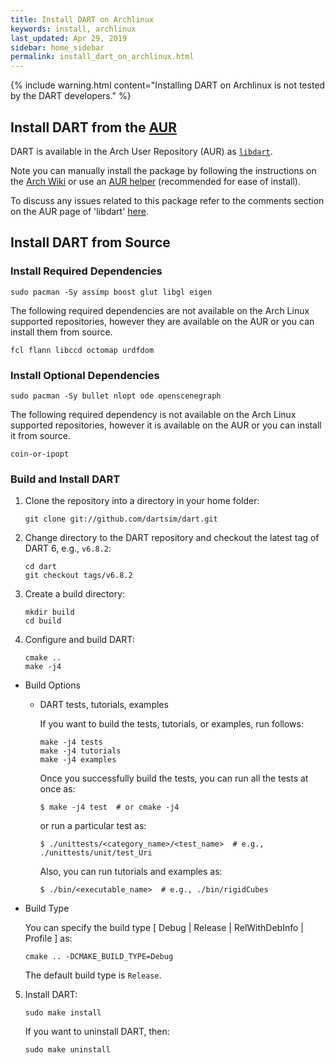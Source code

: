 ```yaml
---
title: Install DART on Archlinux
keywords: install, archlinux
last_updated: Apr 29, 2019
sidebar: home_sidebar
permalink: install_dart_on_archlinux.html
---
```


{% include warning.html content="Installing DART on Archlinux is not tested by the DART developers." %}

## Install DART from the [AUR](https://wiki.archlinux.org/index.php/Arch_User_Repository)

DART is available in the Arch User Repository (AUR) as
[`libdart`](https://aur.archlinux.org/packages/libdart/).

Note you can manually install the package by following the instructions on the
[Arch Wiki](https://wiki.archlinux.org/index.php/Arch_User_Repository#Installing_packages)
or use an [AUR helper](https://wiki.archlinux.org/index.php/AUR_helpers)
(recommended for ease of install).

To discuss any issues related to this package refer to the comments section on
the AUR page of 'libdart' [here](https://aur.archlinux.org/packages/libdart/).

## Install DART from Source

### Install Required Dependencies

```
sudo pacman -Sy assimp boost glut libgl eigen
```

The following required dependencies are not available on the Arch Linux supported
repositories, however they are available on the AUR or you can install them from
source.

```
fcl flann libccd octomap urdfdom
```

### Install Optional Dependencies

```
sudo pacman -Sy bullet nlopt ode openscenegraph
```

The following required dependency is not available on the Arch Linux supported
repositories, however it is available on the AUR or you can install it from
source.

```
coin-or-ipopt
```

### Build and Install DART

1.  Clone the repository into a directory in your home folder:

    ```
    git clone git://github.com/dartsim/dart.git
    ```

2.  Change directory to the DART repository and checkout the latest tag of DART 6, e.g., `v6.8.2`:

    ```
    cd dart
    git checkout tags/v6.8.2
    ```

3.  Create a build directory:

    ```
    mkdir build
    cd build
    ```

4.  Configure and build DART:

    ```
    cmake ..
    make -j4
    ```

  * Build Options

    * DART tests, tutorials, examples

      If you want to build the tests, tutorials, or examples, run follows:

      ```
      make -j4 tests
      make -j4 tutorials
      make -j4 examples
      ```

      Once you successfully build the tests, you can run all the tests at once as:

      ```shell
      $ make -j4 test  # or cmake -j4
      ```

      or run a particular test as:

      ```shell
      $ ./unittests/<category_name>/<test_name>  # e.g., ./unittests/unit/test_Uri
      ```

      Also, you can run tutorials and examples as:

      ```shell
      $ ./bin/<executable_name>  # e.g., ./bin/rigidCubes
      ```

  * Build Type

    You can specify the build type \[ Debug \| Release \| RelWithDebInfo \| Profile \] as:

    ```
    cmake .. -DCMAKE_BUILD_TYPE=Debug
    ```

    The default build type is `Release`.

5.  Install DART:

    ```
    sudo make install
    ```

    If you want to uninstall DART, then:

    ```
    sudo make uninstall
    ```

